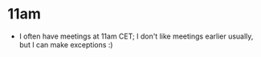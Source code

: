 # 11am

- I often have meetings at 11am CET; I don't like meetings earlier usually, but I can make exceptions :)

